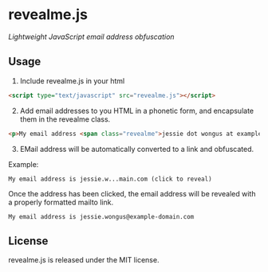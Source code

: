 # revealme.js
*Lightweight JavaScript email address obfuscation*

## Usage
1) Include revealme.js in your html

```html
<script type="text/javascript" src="revealme.js"></script>
```

2) Add email addresses to you HTML in a phonetic form, and encapsulate them in the revealme class.

```html
<p>My email address <span class="revealme">jessie dot wongus at example hyphen domain dot com</span></p>
```

3) EMail address will be automatically converted to a link and obfuscated.

Example:
```
My email address is jessie.w...main.com (click to reveal)
```

Once the address has been clicked, the email address will be revealed with a properly formatted mailto link.

```
My email address is jessie.wongus@example-domain.com
```

## License
revealme.js is released under the MIT license.
